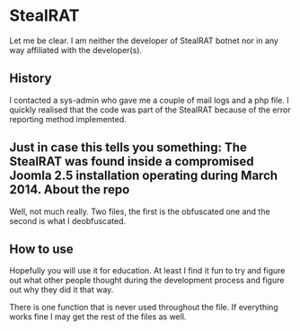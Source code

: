 StealRAT
========

Let me be clear. I am neither the developer of StealRAT botnet nor in any way affiliated with the developer(s).


History
-------
I contacted a sys-admin who gave me a couple of mail logs and a php file.
I quickly realised that the code was part of the StealRAT because of the error reporting method implemented.

Just in case this tells you something:
The StealRAT was found inside a compromised Joomla 2.5 installation operating during March 2014.
About the repo
------
Well, not much really. Two files, the first is the obfuscated one and the second is what I deobfuscated.

How to use
----------
Hopefully you will use it for education. At least I find it fun to try and figure out what other people thought during the development process and figure out why they did it that way.

There is one function that is never used throughout the file. If everything works fine I may get the rest of the files as well.

